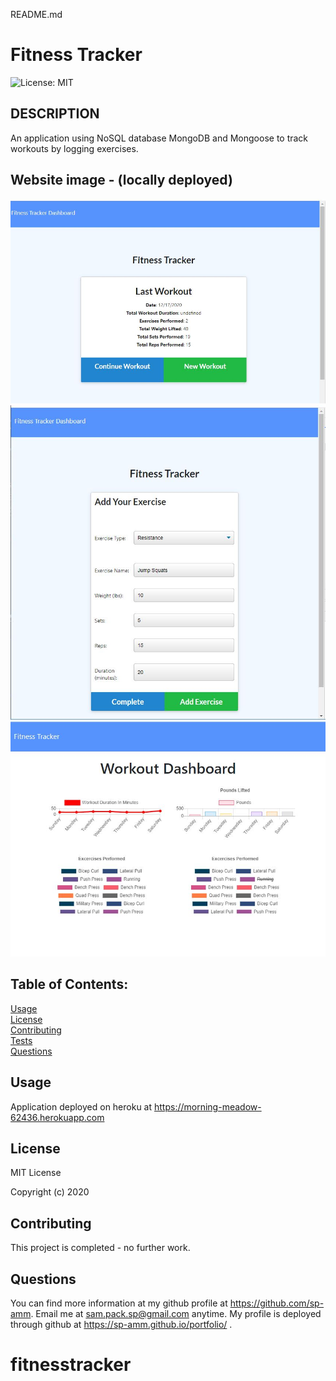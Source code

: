 README.md 

# Fitness Tracker

![License: MIT](https://img.shields.io/badge/License-MIT-yellow.svg)

## DESCRIPTION
An application using NoSQL database MongoDB and Mongoose to track workouts by logging exercises. 

## Website image - (locally deployed)
<img src=Develop/images/img1.JPG><img src=Develop/images/img2.JPG><img src=Develop/images/img3.JPG>

## Table of Contents:

[Usage](#usage)<br>
[License](#license)<br>
[Contributing](#contributing)<br>
[Tests](#tests)<br>
[Questions](#questions)<br>


## Usage
Application deployed on heroku at https://morning-meadow-62436.herokuapp.com

## License
MIT License

Copyright (c) 2020

## Contributing
This project is completed - no further work.

## Questions
You can find more information at my github profile at https://github.com/sp-amm.
Email me at sam.pack.sp@gmail.com anytime.
My profile is deployed through github at https://sp-amm.github.io/portfolio/ .

# fitnesstracker